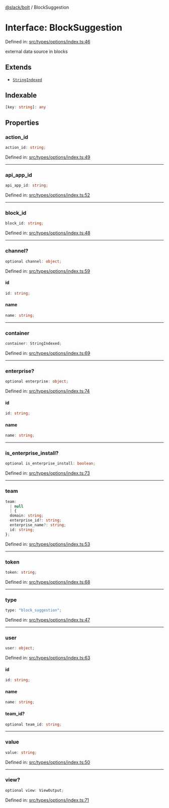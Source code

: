 [@slack/bolt](../index.md) / BlockSuggestion

# Interface: BlockSuggestion

Defined in: [src/types/options/index.ts:46](https://github.com/slackapi/bolt-js/blob/main/src/types/options/index.ts#L46)

external data source in blocks

## Extends

- [`StringIndexed`](../type-aliases/StringIndexed.md)

## Indexable

```ts
[key: string]: any
```

## Properties

### action\_id

```ts
action_id: string;
```

Defined in: [src/types/options/index.ts:49](https://github.com/slackapi/bolt-js/blob/main/src/types/options/index.ts#L49)

***

### api\_app\_id

```ts
api_app_id: string;
```

Defined in: [src/types/options/index.ts:52](https://github.com/slackapi/bolt-js/blob/main/src/types/options/index.ts#L52)

***

### block\_id

```ts
block_id: string;
```

Defined in: [src/types/options/index.ts:48](https://github.com/slackapi/bolt-js/blob/main/src/types/options/index.ts#L48)

***

### channel?

```ts
optional channel: object;
```

Defined in: [src/types/options/index.ts:59](https://github.com/slackapi/bolt-js/blob/main/src/types/options/index.ts#L59)

#### id

```ts
id: string;
```

#### name

```ts
name: string;
```

***

### container

```ts
container: StringIndexed;
```

Defined in: [src/types/options/index.ts:69](https://github.com/slackapi/bolt-js/blob/main/src/types/options/index.ts#L69)

***

### enterprise?

```ts
optional enterprise: object;
```

Defined in: [src/types/options/index.ts:74](https://github.com/slackapi/bolt-js/blob/main/src/types/options/index.ts#L74)

#### id

```ts
id: string;
```

#### name

```ts
name: string;
```

***

### is\_enterprise\_install?

```ts
optional is_enterprise_install: boolean;
```

Defined in: [src/types/options/index.ts:73](https://github.com/slackapi/bolt-js/blob/main/src/types/options/index.ts#L73)

***

### team

```ts
team: 
  | null
  | {
  domain: string;
  enterprise_id?: string;
  enterprise_name?: string;
  id: string;
};
```

Defined in: [src/types/options/index.ts:53](https://github.com/slackapi/bolt-js/blob/main/src/types/options/index.ts#L53)

***

### token

```ts
token: string;
```

Defined in: [src/types/options/index.ts:68](https://github.com/slackapi/bolt-js/blob/main/src/types/options/index.ts#L68)

***

### type

```ts
type: "block_suggestion";
```

Defined in: [src/types/options/index.ts:47](https://github.com/slackapi/bolt-js/blob/main/src/types/options/index.ts#L47)

***

### user

```ts
user: object;
```

Defined in: [src/types/options/index.ts:63](https://github.com/slackapi/bolt-js/blob/main/src/types/options/index.ts#L63)

#### id

```ts
id: string;
```

#### name

```ts
name: string;
```

#### team\_id?

```ts
optional team_id: string;
```

***

### value

```ts
value: string;
```

Defined in: [src/types/options/index.ts:50](https://github.com/slackapi/bolt-js/blob/main/src/types/options/index.ts#L50)

***

### view?

```ts
optional view: ViewOutput;
```

Defined in: [src/types/options/index.ts:71](https://github.com/slackapi/bolt-js/blob/main/src/types/options/index.ts#L71)
